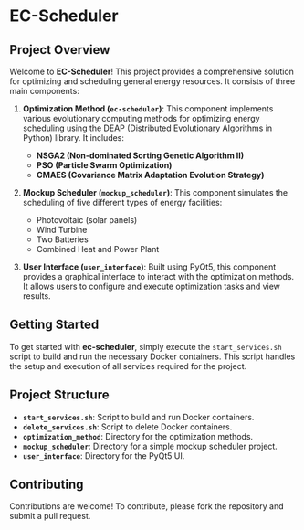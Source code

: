 # **EC-Scheduler**

## **Project Overview**

Welcome to **EC-Scheduler**! This project provides a comprehensive solution for optimizing and scheduling general energy resources. It consists of three main components:

1. **Optimization Method (`ec-scheduler`)**:
   This component implements various evolutionary computing methods for optimizing energy scheduling using the DEAP (Distributed Evolutionary Algorithms in Python) library. It includes:
   - **NSGA2 (Non-dominated Sorting Genetic Algorithm II)**
   - **PSO (Particle Swarm Optimization)**
   - **CMAES (Covariance Matrix Adaptation Evolution Strategy)**

2. **Mockup Scheduler (`mockup_scheduler`)**:
   This component simulates the scheduling of five different types of energy facilities:
   - Photovoltaic (solar panels)
   - Wind Turbine
   - Two Batteries
   - Combined Heat and Power Plant

3. **User Interface (`user_interface`)**:
   Built using PyQt5, this component provides a graphical interface to interact with the optimization methods. It allows users to configure and execute optimization tasks and view results.

## **Getting Started**

To get started with **ec-scheduler**, simply execute the `start_services.sh` script to build and run the necessary Docker containers. This script handles the setup and execution of all services required for the project.

## **Project Structure**

- **`start_services.sh`**: Script to build and run Docker containers.
- **`delete_services.sh`**: Script to delete Docker containers.
- **`optimization_method`**: Directory for the optimization methods.
- **`mockup_scheduler`**: Directory for a simple mockup scheduler project.
- **`user_interface`**: Directory for the PyQt5 UI.

## **Contributing**

Contributions are welcome! To contribute, please fork the repository and submit a pull request.